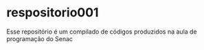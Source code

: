 # respositorio001
Esse repositório é um compilado de códigos produzidos na aula de programação do Senac
